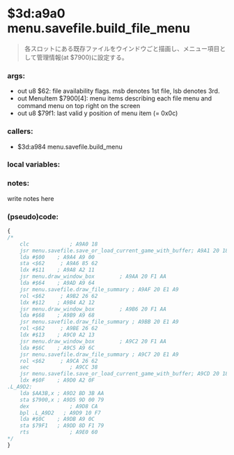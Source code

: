 ﻿
# $3d:a9a0 menu.savefile.build_file_menu
> 各スロットにある既存ファイルをウインドウごと描画し、メニュー項目として管理情報(at $7900)に設定する。

### args:
+	out u8 $62: file availability flags. msb denotes 1st file, lsb denotes 3rd.
+	out MenuItem $7900[4]:
	menu items describing each file menu
	and command menu on top right on the screen
+	out u8 $79f1: last valid y position of menu item (= 0x0c)

### callers:
+	$3d:a984 menu.savefile.build_menu

### local variables:


### notes:
write notes here

### (pseudo)code:
```js
{
/*
    clc             ; A9A0 18
    jsr menu.savefile.save_or_load_current_game_with_buffer; A9A1 20 18 AA
    lda #$00    ; A9A4 A9 00
    sta <$62     ; A9A6 85 62
    ldx #$11    ; A9A8 A2 11
    jsr menu.draw_window_box        ; A9AA 20 F1 AA
    lda #$64    ; A9AD A9 64
    jsr menu.savefile.draw_file_summary ; A9AF 20 E1 A9
    rol <$62     ; A9B2 26 62
    ldx #$12    ; A9B4 A2 12
    jsr menu.draw_window_box        ; A9B6 20 F1 AA
    lda #$68    ; A9B9 A9 68
    jsr menu.savefile.draw_file_summary ; A9BB 20 E1 A9
    rol <$62     ; A9BE 26 62
    ldx #$13    ; A9C0 A2 13
    jsr menu.draw_window_box        ; A9C2 20 F1 AA
    lda #$6C    ; A9C5 A9 6C
    jsr menu.savefile.draw_file_summary ; A9C7 20 E1 A9
    rol <$62     ; A9CA 26 62
    sec             ; A9CC 38
    jsr menu.savefile.save_or_load_current_game_with_buffer; A9CD 20 18 AA
    ldx #$0F    ; A9D0 A2 0F
.L_A9D2:
  	lda $AA3B,x ; A9D2 BD 3B AA
    sta $7900,x ; A9D5 9D 00 79
    dex             ; A9D8 CA
    bpl .L_A9D2   ; A9D9 10 F7
    lda #$0C    ; A9DB A9 0C
    sta $79F1   ; A9DD 8D F1 79
    rts             ; A9E0 60
*/
}
```

